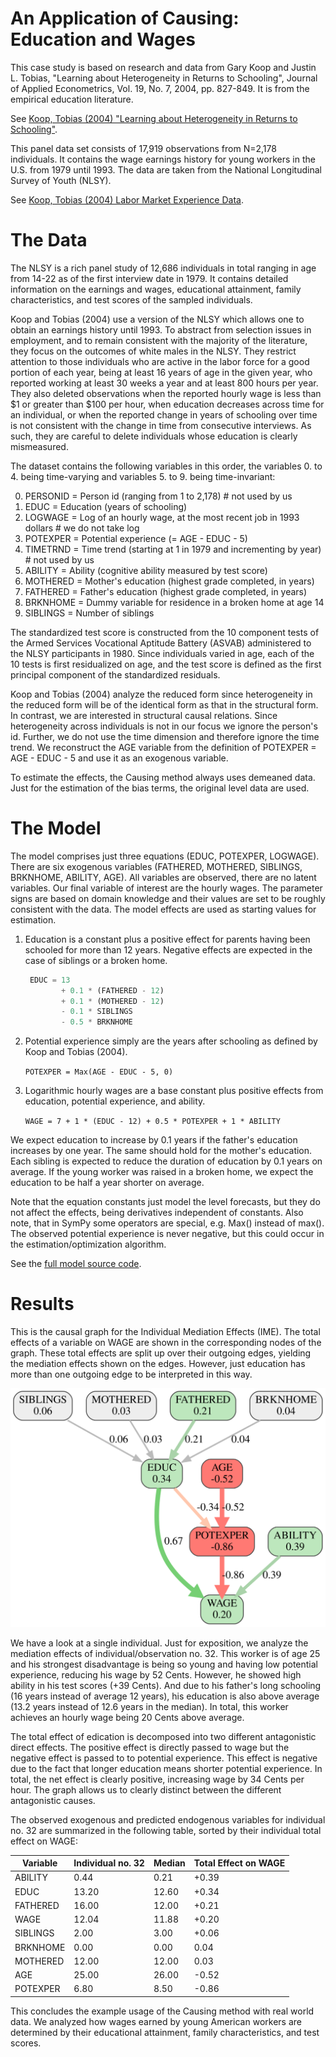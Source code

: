 # An Application of Causing: Education and Wages

This case study is based on research and data from Gary Koop and Justin L. Tobias, "Learning about Heterogeneity in Returns to Schooling", Journal of Applied Econometrics, Vol. 19, No. 7, 2004, pp. 827-849. It is from the empirical education literature.

See [Koop, Tobias (2004) "Learning about Heterogeneity in Returns to Schooling"](https://www.economics.uci.edu/files/docs/workingpapers/2001-02/Tobias-07.pdf).

This panel data set consists of 17,919 observations from N=2,178 individuals. It contains the wage earnings history for young workers in the U.S. from 1979 until 1993. The data are taken from the National Longitudinal Survey of Youth (NLSY).

See [Koop, Tobias (2004) Labor Market Experience Data](http://people.stern.nyu.edu/wgreene/Econometrics/PanelDataSets.htm).

# The Data

The NLSY is a rich panel study of 12,686 individuals in total ranging in
age from 14-22 as of the first interview date in 1979. It contains detailed
information on the earnings and wages, educational attainment, family
characteristics, and test scores of the sampled individuals.

Koop and Tobias (2004) use a version of the NLSY which allows one to obtain an earnings history until 1993. To abstract from selection issues in employment, and to remain consistent with the majority of the literature, they focus on the outcomes of white males in the NLSY. They restrict attention to those individuals who are active in the labor force for a good portion of each year, being at least 16 years of age in the given year, who reported working at least 30 weeks a year and at least 800 hours per year. They also deleted observations when the reported hourly wage is less than $1 or greater than $100 per hour, when education decreases across time for an individual, or when the reported change in years of schooling over time is not consistent with the change in time from consecutive interviews. As such, they are careful to delete individuals whose education is clearly mismeasured.   

The dataset contains the following variables in this order, the variables 0. to 4. being time-varying and variables 5. to 9. being time-invariant:

0. PERSONID = Person id (ranging from 1 to 2,178)                           # not used by us
1. EDUC = Education (years of schooling)
2. LOGWAGE  = Log of an hourly wage, at the most recent job in 1993 dollars # we do not take log
3. POTEXPER = Potential experience (= AGE - EDUC - 5)
4. TIMETRND = Time trend (starting at 1 in 1979 and incrementing by year)   # not used by us
5. ABILITY = Ability (cognitive ability measured by test score)
6. MOTHERED = Mother's education (highest grade completed, in years)
7. FATHERED = Father's education (highest grade completed, in years)
8. BRKNHOME = Dummy variable for residence in a broken home at age 14
9. SIBLINGS = Number of siblings

The standardized test score is constructed from the 10 component tests of the Armed Services Vocational Aptitude Battery (ASVAB) administered to the NLSY participants in 1980. Since individuals varied in age, each of the 10 tests is first residualized on age, and the test score is defined as the first principal component of the standardized residuals.

Koop and Tobias (2004) analyze the reduced form since heterogeneity in the reduced form will be of the identical form as that in the structural form. In contrast, we are interested in structural causal relations. Since heterogeneity across individuals is not in our focus we ignore the person's id. Further, we do not use the time dimension and therefore ignore the time trend. We reconstruct the AGE variable from the definition of POTEXPER = AGE - EDUC - 5 and use it as an exogenous variable.

To estimate the effects, the Causing method always uses demeaned data. Just for the estimation of the bias terms, the original level data are used.

# The Model

The model comprises just three equations (EDUC, POTEXPER, LOGWAGE). There are six exogenous variables (FATHERED, MOTHERED, SIBLINGS, BRKNHOME, ABILITY, AGE). All variables are observed, there are no latent variables. Our final variable of interest are the hourly wages. The parameter signs are based on domain knowledge and their values are set to be roughly consistent with the data. The model effects are used as starting values for estimation.

1. Education is a constant plus a positive effect for parents having been schooled for more than 12 years. Negative effects are expected in the case of siblings or a broken home.

   ```python
    EDUC = 13
           + 0.1 * (FATHERED - 12)
           + 0.1 * (MOTHERED - 12)
           - 0.1 * SIBLINGS
           - 0.5 * BRKNHOME
   ```

2. Potential experience simply are the years after schooling as defined by Koop and Tobias (2004).

   `POTEXPER = Max(AGE - EDUC - 5, 0)`

3. Logarithmic hourly wages are a base constant plus positive effects from education, potential experience, and ability.

   `WAGE = 7 + 1 * (EDUC - 12) + 0.5 * POTEXPER + 1 * ABILITY`

We expect education to increase by 0.1 years if the father's education increases by one year. The same should hold for the mother's education. Each sibling is expected to reduce the duration of education by 0.1 years on average. If the young worker was raised in a broken home, we expect the education to be half a year shorter on average.

Note that the equation constants just model the level forecasts, but they do not affect the effects, being derivatives independent of constants. Also note, that in SymPy some operators are special, e.g. Max() instead of max(). The observed potential experience is never negative, but this could occur
in the estimation/optimization algorithm. 

See the [full model source code](https://github.com/realrate/Causing/blob/develop/causing/examples/models.py#L79-L160).

# Results

This is the causal graph for the Individual Mediation Effects (IME). The total effects of a variable on WAGE are shown in the corresponding nodes of the graph. These total effects are split up over their outgoing edges, yielding the mediation effects shown on the edges. However, just education has more than one outgoing edge to be interpreted in this way.

![Individual Mediation Effects (IME)](../images_education/IME_32.svg)

We have a look at a single individual. Just for exposition, we analyze the mediation effects of individual/observation no. 32. This worker is of age 25 and his strongest disadvantage is being so young and having low potential experience, reducing his wage by 52 Cents. However, he showed high ability in his test scores (+39 Cents). And due to his father's long schooling (16 years instead of average 12 years), his education is also above average (13.2 years instead of 12.6 years in the median). In total, this worker achieves an hourly wage being 20 Cents above average. 

The total effect of edication is decomposed into two different antagonistic direct effects. The positive effect is directly passed to wage but the negative effect is passed to to potential experience. This effect is negative due to the fact that longer education means shorter potential experience. In total, the net effect is clearly positive, increasing wage by 34 Cents per hour. The graph allows us to clearly distinct between the different antagonistic causes. 

The observed exogenous and predicted endogenous variables for individual no. 32 are summarized in the following table, sorted by their individual total effect on WAGE:

Variable | Individual no. 32 | Median | Total Effect on WAGE
--- | --- | --- | ---
ABILITY | 0.44 | 0.21 | +0.39
EDUC | 13.20 | 12.60 | +0.34
FATHERED | 16.00 | 12.00 | +0.21
WAGE | 12.04 | 11.88 | +0.20
SIBLINGS | 2.00 | 3.00 | +0.06
BRKNHOME | 0.00 | 0.00 | 0.04
MOTHERED | 12.00 | 12.00 | 0.03
AGE | 25.00 | 26.00 | -0.52
POTEXPER | 6.80 | 8.50 | -0.86

This concludes the example usage of the Causing method with real world data. We analyzed how wages earned by young American workers are determined by their educational attainment, family characteristics, and test scores. 
